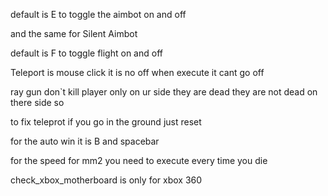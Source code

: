 default is E to toggle the aimbot on and off

and the same for Silent Aimbot

default is F to toggle flight on and off

Teleport is mouse click it is no off when execute it cant go off


ray gun don`t kill player only on ur side they are dead they are not dead on there side so


to fix teleprot if you go in the ground just reset

for the auto win it is B and spacebar

for the speed for mm2 you need to execute every time you die

check_xbox_motherboard is only for xbox 360
